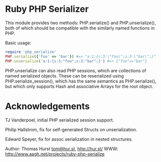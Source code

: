 Ruby PHP Serializer
===================

This module provides two methods: PHP.serialize() and PHP.unserialize(), both
of which should be compatible with the similarly named functions in PHP.

Basic usage:

```ruby
require 'php_serialize'
PHP.serialize({'foo' => 'bar'}) #=> "a:1:{s:3:\"foo\";s:3:\"bar\";}"
PHP.unserialize('a:1:{s:3:"foo";s:3:"bar";}') #=> {"foo"=>"bar"}
```

PHP.unserialize can also read PHP sessions, which are collections of named
serialized objects.  These can be reserialized using PHP.serialize_session(),
which has the same semantics as PHP.serialize(), but which only supports
Hash and associative Arrays for the root object.


Acknowledgements
================

TJ Vanderpoel, initial PHP serialized session support.

Philip Hallstrom, fix for self-generated Structs on unserialization.

Edward Speyer, fix for assoc serialization in nested structures.



Author: Thomas Hurst <tom@hur.st>, http://hur.st/
WWW: http://www.aagh.net/projects/ruby-php-serialize
